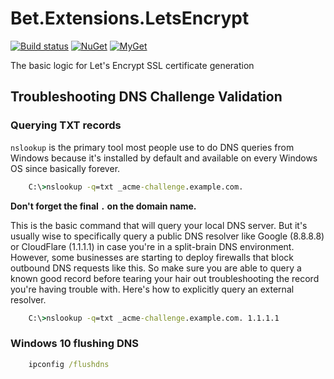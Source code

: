 # Bet.Extensions.LetsEncrypt

[![Build status](https://ci.appveyor.com/api/projects/status/fo9rakj7s7uhs3ij?svg=true)](https://ci.appveyor.com/project/kdcllc/bet-aspnetcore)
[![NuGet](https://img.shields.io/nuget/v/Bet.Extensions.LetsEncrypt.svg)](https://www.nuget.org/packages?q=Bet.Extensions.LetsEncrypt)
[![MyGet](https://img.shields.io/myget/kdcllc/v/Bet.Extensions.LetsEncrypt.svg?label=myget)](https://www.myget.org/F/kdcllc/api/v2)

The basic logic for Let's Encrypt SSL certificate generation


## Troubleshooting DNS Challenge Validation

### Querying TXT records

`nslookup` is the primary tool most people use to do DNS queries from Windows because it's installed by default and available on every Windows OS since basically forever.

```cmd
    C:\>nslookup -q=txt _acme-challenge.example.com.
```

**Don't forget the final `.` on the domain name.**

This is the basic command that will query your local DNS server. But it's usually wise to specifically query a public DNS resolver like Google (8.8.8.8) or CloudFlare (1.1.1.1) in case you're in a split-brain DNS environment. However, some businesses are starting to deploy firewalls that block outbound DNS requests like this. So make sure you are able to query a known good record before tearing your hair out troubleshooting the record you're having trouble with. Here's how to explicitly query an external resolver.

```cmd
    C:\>nslookup -q=txt _acme-challenge.example.com. 1.1.1.1
```

### Windows 10 flushing DNS

```cmd
    ipconfig /flushdns
```

